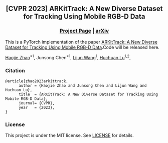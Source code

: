 <div align="center">

## [CVPR 2023] ARKitTrack: A New Diverse Dataset for Tracking Using Mobile RGB-D Data

### [Project Page](https://arkittrack.github.io/) |  [arXiv](https://arkittrack.github.io/)

</div>


This is a PyTorch implementation of the paper [ARKitTrack: A New Diverse Dataset for Tracking Using Mobile RGB-D Data](https://arkittrack.github.io/).Code will be released here.

<div class="is-size-5 publication-authors">
  <span class="author-block">
    <a href="https://scholar.google.com/citations?hl=en&user=rk1ozXMAAAAJ">Haojie Zhao</a><sup>*1</sup>,</span>
  <span class="author-block">
    <a>Junsong Chen</a><sup>*1</sup>,</span>
  <span class="author-block">
    <a href="http://faculty.dlut.edu.cn/wanglj/zh_CN/index.htm">Lijun Wang</a><sup>1</sup>,
  </span>
  <span class="author-block">
    <a href="https://scholar.google.com/citations?hl=en&user=D3nE0agAAAAJ">Huchuan Lu</a><sup>1,2</sup>,
  </span>
</div>

### Citation
```
@article{zhao2023arkittrack,
      author = {Haojie Zhao and Junsong Chen and Lijun Wang and Huchuan Lu},
      title  = {ARKitTrack: A New Diverse Dataset for Tracking Using Mobile RGB-D Data},
      journal= {CVPR},
      year   = {2023},
}
```

### License

This project is under the MIT license. See [LICENSE](LICENSE) for details.
